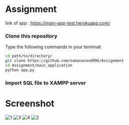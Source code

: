 # Assignment

link of app : https://main-app-test.herokuapp.com/

### Clone this repository

Type the following commands in your terminal:
```bash
cd path/to/directory/
git clone https://github.com/namananand996/Assignment
cd Assignment/main_application
python app.py
```

### Import SQL file to XAMPP server



# Screenshot

![1](https://user-images.githubusercontent.com/31537362/63100312-7164b080-bf94-11e9-8904-903800f17729.PNG)
![3](https://user-images.githubusercontent.com/31537362/63101414-9b1ed700-bf96-11e9-81f6-6031776b34a8.PNG)
![4](https://user-images.githubusercontent.com/31537362/63101467-b38ef180-bf96-11e9-9084-5abae604bfe7.PNG)
![2](https://user-images.githubusercontent.com/31537362/63100966-c228d900-bf95-11e9-93e2-e78c7ccd8e07.PNG)

